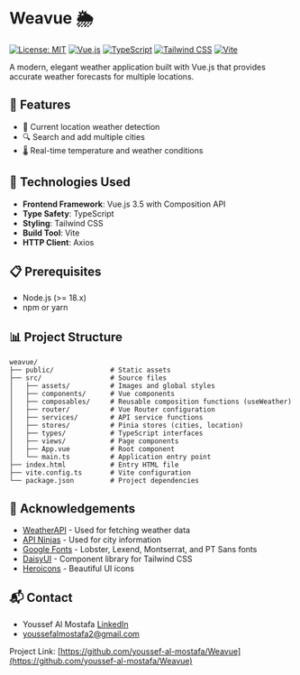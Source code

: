 # Weavue 🌦️

[![License: MIT](https://img.shields.io/badge/License-MIT-yellow.svg)](https://opensource.org/licenses/MIT)
[![Vue.js](https://img.shields.io/badge/Vue.js-3.5-brightgreen.svg)](https://vuejs.org/)
[![TypeScript](https://img.shields.io/badge/TypeScript-5.7-blue.svg)](https://www.typescriptlang.org/)
[![Tailwind CSS](https://img.shields.io/badge/Tailwind_CSS-4.0-38B2AC.svg)](https://tailwindcss.com/)
[![Vite](https://img.shields.io/badge/Vite-6.2-646CFF.svg)](https://vitejs.dev/)

A modern, elegant weather application built with Vue.js that provides accurate weather forecasts for multiple locations.

## 🌟 Features

- 📍 Current location weather detection
- 🔍 Search and add multiple cities
- 🌡️ Real-time temperature and weather conditions

## 🚀 Technologies Used

- **Frontend Framework**: Vue.js 3.5 with Composition API
- **Type Safety**: TypeScript
- **Styling**: Tailwind CSS
- **Build Tool**: Vite
- **HTTP Client**: Axios

## 📋 Prerequisites

- Node.js (>= 18.x)
- npm or yarn


## 📊 Project Structure

```
weavue/
├── public/              # Static assets
├── src/                 # Source files
│   ├── assets/          # Images and global styles
│   ├── components/      # Vue components
│   ├── composables/     # Reusable composition functions (useWeather)
│   ├── router/          # Vue Router configuration
│   ├── services/        # API service functions
│   ├── stores/          # Pinia stores (cities, location)
│   ├── types/           # TypeScript interfaces
│   ├── views/           # Page components
│   ├── App.vue          # Root component
│   └── main.ts          # Application entry point
├── index.html           # Entry HTML file
├── vite.config.ts       # Vite configuration
└── package.json         # Project dependencies
```


## 🙏 Acknowledgements

- [WeatherAPI](https://www.weatherapi.com/) - Used for fetching weather data
- [API Ninjas](https://api-ninjas.com/) - Used for city information
- [Google Fonts](https://fonts.google.com/) - Lobster, Lexend, Montserrat, and PT Sans fonts
- [DaisyUI](https://daisyui.com/) - Component library for Tailwind CSS
- [Heroicons](https://heroicons.com/) - Beautiful UI icons


## 📬 Contact

- Youssef Al Mostafa [LinkedIn](https://linkedin.com/in/youssef-al-mostafa)
- [youssefalmostafa2@gmail.com](mailto:youssefalmostafa2@gmail.com)

Project Link: [https://github.com/youssef-al-mostafa/Weavue](https://github.com/youssef-al-mostafa/Weavue)
